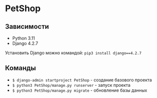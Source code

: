 # PetShop
## Зависимости

- Python 3.11
- Django 4.2.7

Установить Django можно командой: `pip3 install django==4.2.7`

## Команды

- `$ django-admin startproject PetShop` - создание базового проекта
- `$ python3 PetShop/manage.py runserver` - запуск проекта
- `$ python3 PetShop/manage.py migrate` - обновление базы данных
